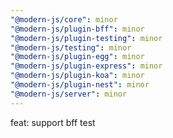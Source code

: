 ```yaml
---
"@modern-js/core": minor
"@modern-js/plugin-bff": minor
"@modern-js/plugin-testing": minor
"@modern-js/testing": minor
"@modern-js/plugin-egg": minor
"@modern-js/plugin-express": minor
"@modern-js/plugin-koa": minor
"@modern-js/plugin-nest": minor
"@modern-js/server": minor
---
```


feat: support bff test
